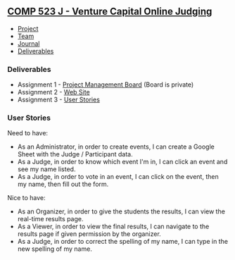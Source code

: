 ## [COMP 523 J - Venture Capital Online Judging](https://github.com/Deeakron/COMP-523-J/blob/gh-pages/index.md#comp-523-j---venture-capital-online-judging)
- [Project](https://github.com/Deeakron/COMP-523-J/blob/gh-pages/project.md#comp-523-j---venture-capital-online-judging)
- [Team](https://github.com/Deeakron/COMP-523-J/blob/gh-pages/team.md#comp-523-j---venture-capital-online-judging)
- [Journal](https://github.com/Deeakron/COMP-523-J/blob/gh-pages/journal.md#comp-523-j---venture-capital-online-judging)
- [Deliverables](https://github.com/Deeakron/COMP-523-J/blob/gh-pages/deliverables.md#comp-523-j---venture-capital-online-judging)

### Deliverables
* Assignment 1 - [Project Management Board](https://trello.com/b/TRUO0EXx/comp-523-j-wvcc-ojs) (Board is private)
* Assignment 2 - [Web Site](https://github.com/Deeakron/COMP-523-J/blob/gh-pages/index.md#comp-523-j---venture-capital-online-judging)
* Assignment 3 - [User Stories](https://github.com/Deeakron/COMP-523-J/blob/gh-pages/deliverables.md#user-stories)

### User Stories

Need to have:
* As an Administrator, in order to create events, I can create a Google Sheet with the Judge / Participant data.
* As a Judge, in order to know which event I'm in, I can click an event and see my name listed.
* As a Judge, in order to vote in an event, I can click on the event, then my name, then fill out the form.

Nice to have:
* As an Organizer, in order to give the students the results, I can view the real-time results page.
* As a Viewer, in order to view the final results, I can navigate to the results page if given permission by the organizer.
* As a Judge, in order to correct the spelling of my name, I can type in the new spelling of my name.
